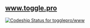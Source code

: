 ## www.toggle.pro

[ ![Codeship Status for togglepro/www](https://codeship.io/projects/20a3f720-3aef-0132-3f2c-621b8dfa7a3f/status)](https://codeship.io/projects/42506)
